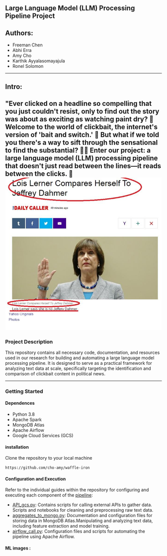 ## Large Language Model (LLM) Processing Pipeline Project
## Authors:
- Freeman Chen 
- Abhi Erra
- Amy Cho
- Karthik Ayyalasomayajula
- Ronel Solomon
---
## Intro:
**"Ever clicked on a headline so compelling that you just couldn't resist, only to find out the story was about as exciting as watching paint dry? 🎨 Welcome to the world of clickbait, the internet's version of 'bait and switch.' 🎣 But what if we told you there's a way to sift through the sensational to find the substantial? 🕵️‍♂️ Enter our project: a large language model (LLM) processing pipeline that doesn't just read between the lines—it reads between the clicks. 👀**
![alt text](/Images/image.png)
---
### Project Description

This repository contains all necessary code, documentation, and resources used in our research for building and automating a large language model processing pipeline. It is designed to serve as a practical framework for analyzing text data at scale, specifically targeting the identification and comparison of clickbait content in political news.

---

### Getting Started

#### Dependences 
- Python 3.8
- Apache Spark
- MongoDB Atlas
- Apache Airflow
- Google Cloud Services (GCS)

#### installation
Clone the repository to your local machine
```
https://github.com/cho-amy/waffle-iron
```

#### Configuration and Execution
Refer to the individual guides within the repository for configuring and executing each component of the [pipeline](ml_pipline):

- [API_gcs.py](ml_pipline/API_gcs.py): Contains scripts for calling external APIs to gather data. Scripts and notebooks for cleaning and preprocessing raw text data.
- [aggregates_to_mongo.py](ml_pipline/aggregates_to_mongo.py): Documentation and configuration files for storing data in MongoDB Atlas.Manipulating and analyzing text data, including feature extraction and model training.
- [airflow_call.py](ml_pipline/airflow_call.py): Configuration files and scripts for automating the pipeline using Apache Airflow.

#### ML images :
